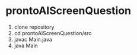 # prontoAIScreenQuestion

1. clone repository
2. cd prontoAIScreenQuestion/src
3. javac Main.java
4. java Main